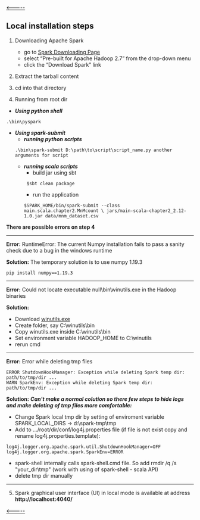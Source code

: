 [<-----](https://github.com/s1tcomsfan/knowledge_warehouse/blob/main/Spark/contents.md)

## Local installation steps

1) Downloading Apache Spark
    * go to [Spark Downloading Page](https://spark.apache.org/downloads.html)
    * select “Pre-built for Apache Hadoop 2.7” from the drop-down menu
    * click the “Download Spark” link

2) Extract the tarball content

3) cd into that directory

4) Running from root dir
* ***Using python shell***
```
.\bin\pyspark
```
* ***Using spark-submit***
    * ***running python scripts***
    ```
    .\bin\spark-submit D:\path\to\script\script_name.py another arguments for script
    ```
    * ***running scala scripts***
        * build jar using sbt
        ```
         $sbt clean package
        ```
        * run the application
        ```
        $SPARK_HOME/bin/spark-submit --class main.scala.chapter2.MnMcount \ jars/main-scala-chapter2_2.12-1.0.jar data/mnm_dataset.csv
        ```


**There are possible errors on step 4**

***

**Error:** RuntimeError: The current Numpy installation fails to pass a sanity check due to a bug in the windows runtime

**Solution:** The temporary solution is to use numpy 1.19.3
```
pip install numpy==1.19.3
```

***

**Error:** Could not locate executable null\bin\winutils.exe in the Hadoop binaries

**Solution:** 
* Download [winutils.exe](http://public-repo-1.hortonworks.com/hdp-win-alpha/winutils.exe)
* Create folder, say C:\winutils\bin
* Copy winutils.exe inside C:\winutils\bin
* Set environment variable HADOOP_HOME to C:\winutils
* rerun cmd

***

**Error:** Error while deleting tmp files
```
ERROR ShutdownHookManager: Exception while deleting Spark temp dir: path/to/tmp/dir ...
WARN SparkEnv: Exception while deleting Spark temp dir: path/to/tmp/dir ...
```

**Solution:**
***Can't make a normal colution so there few steps to hide logs and make deleting of tmp files more comfortable:***
* Change Spark local tmp dir by setting of enviroment variable SPARK_LOCAL_DIRS -> d:\spark-tmp\tmp 
* Add to .../root/dir/conf/log4j.properties file (if file is not exist copy and rename log4j.properties.template):
```
log4j.logger.org.apache.spark.util.ShutdownHookManager=OFF
log4j.logger.org.apache.spark.SparkEnv=ERROR
``` 
* spark-shell internally calls spark-shell.cmd file. So add rmdir /q /s "your_dir\tmp" (work with using of spark-shell - scala API)
* delete tmp dir manually

***

5) Spark graphical user interface (UI) in local mode is available at address **http://localhost:4040/**


[<-----](https://github.com/s1tcomsfan/knowledge_warehouse/blob/main/Spark/contents.md)